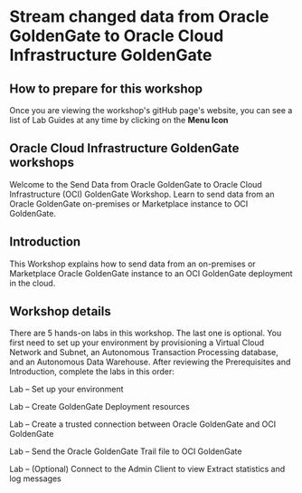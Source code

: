 # Stream changed data from Oracle GoldenGate to Oracle Cloud Infrastructure GoldenGate


## How to prepare for this workshop

Once you are viewing the workshop's gitHub page's website, you can see a list of Lab Guides at any time by clicking on the **Menu Icon**

## Oracle Cloud Infrastructure GoldenGate workshops

Welcome to the Send Data from Oracle GoldenGate to Oracle Cloud Infrastructure (OCI) GoldenGate Workshop. Learn to send data from an Oracle GoldenGate on-premises or Marketplace instance to OCI GoldenGate.

## Introduction

This Workshop explains how to send data from an on-premises or Marketplace Oracle GoldenGate instance to an OCI GoldenGate deployment in the cloud.


## Workshop details

There are 5 hands-on labs in this workshop. The last one is optional. You first need to set up your environment by provisioning a Virtual Cloud Network and Subnet, an Autonomous Transaction Processing database, and an Autonomous Data Warehouse. After reviewing the Prerequisites and Introduction, complete the labs in this order:

Lab – Set up your environment

Lab – Create GoldenGate Deployment resources

Lab – Create a trusted connection between Oracle GoldenGate and OCI GoldenGate

Lab – Send the Oracle GoldenGate Trail file to OCI GoldenGate

Lab – (Optional) Connect to the Admin Client to view Extract statistics and log messages
